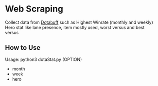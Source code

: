 # Web Scraping

Collect data from [Dotabuff](https://www.dotabuff.com)
such as Highest Winrate (monthly and weekly) 
Hero stat like lane presence, item mostly used, worst versus and best versus

## How to Use
Usage: python3 dotaStat.py (OPTION)
* month
* week
* hero